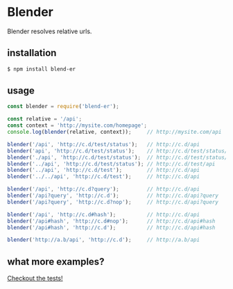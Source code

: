 # Blender
Blender resolves relative urls.

## installation
```bash
$ npm install blend-er
```

## usage
```js
const blender = require('blend-er');

const relative = '/api';
const context = 'http://mysite.com/homepage';
console.log(blender(relative, context));     // http://mysite.com/api
```
```js
blender('/api', 'http://c.d/test/status');   // http://c.d/api
blender('api', 'http://c.d/test/status');    // http://c.d/test/status/api
blender('./api', 'http://c.d/test/status');  // http://c.d/test/status/api
blender('../api', 'http://c.d/test/status'); // http://c.d/test/api
blender('../api', 'http://c.d/test');        // http://c.d/api
blender('../../api', 'http://c.d/test');     // http://c.d/api
```
```js
blender('/api', 'http://c.d?query');         // http://c.d/api
blender('/api?query', 'http://c.d');         // http://c.d/api?query
blender('/api?query', 'http://c.d?nop');     // http://c.d/api?query
```
```js
blender('/api', 'http://c.d#hash');          // http://c.d/api
blender('/api#hash', 'http://c.d#nop');      // http://c.d/api#hash
blender('/api#hash', 'http://c.d');          // http://c.d/api#hash
```
```js
blender('http://a.b/api', 'http://c.d');     // http://a.b/api
```
## what more examples?
[Checkout the tests!](test/blender.spec.js)
